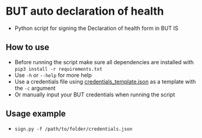 # BUT auto declaration of health

- Python script for signing the Declaration of health form in BUT IS

## How to use

- Before running the script make sure all dependencies are installed with `pip3 install -r requirements.txt`
- Use `-h` or `--help` for more help
- Use a credentials file using [credentials_template.json](credentials_template.json) as a template with the `-c` argument
- Or manually input your BUT credentials when running the script

## Usage example

- `sign.py -f /path/to/folder/credentials.json`
